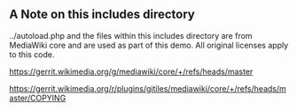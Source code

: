## A Note on this includes directory

../autoload.php and the files within this includes directory are from 
MediaWiki core and are used as part of this demo. All original licenses 
apply to this code.

<https://gerrit.wikimedia.org/g/mediawiki/core/+/refs/heads/master>

<https://gerrit.wikimedia.org/r/plugins/gitiles/mediawiki/core/+/refs/heads/master/COPYING>
